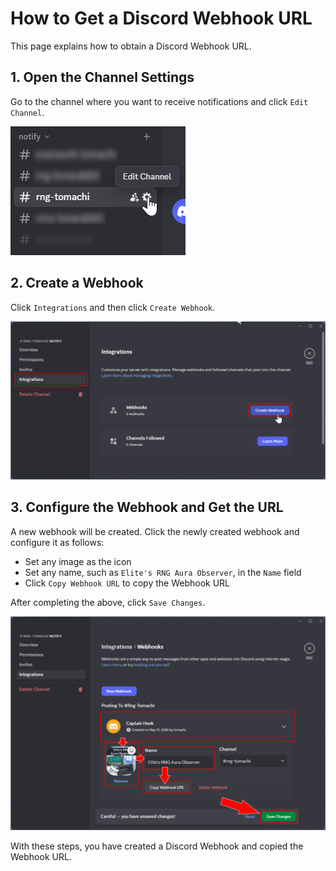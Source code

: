 # How to Get a Discord Webhook URL

This page explains how to obtain a Discord Webhook URL.

## 1. Open the Channel Settings

Go to the channel where you want to receive notifications and click `Edit Channel`.

![Discord channel settings: Edit Channel button](/docs/assets/discord-webhook/click-edit-channel-btn.png)

## 2. Create a Webhook

Click `Integrations` and then click `Create Webhook`.

![Discord Integrations: Create Webhook button](/docs/assets/discord-webhook/create-webhook-btn.png)

## 3. Configure the Webhook and Get the URL

A new webhook will be created. Click the newly created webhook and configure it as follows:

- Set any image as the icon
- Set any name, such as `Elite's RNG Aura Observer`, in the `Name` field
- Click `Copy Webhook URL` to copy the Webhook URL

After completing the above, click `Save Changes`.

![Discord webhook settings and Save Changes button](/docs/assets/discord-webhook/webhook-settings.png)

With these steps, you have created a Discord Webhook and copied the Webhook URL.
